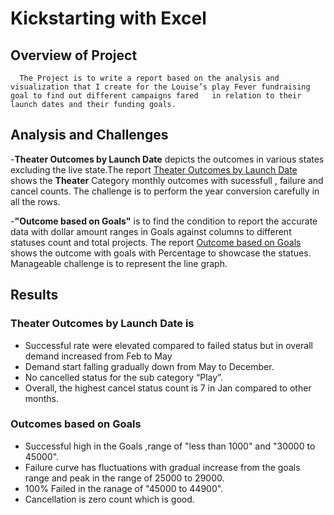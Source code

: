 # Kickstarting with Excel

## Overview of Project
      The Project is to write a report based on the analysis and visualization that I create for the Louise’s play Fever fundraising goal to find out different campaigns fared   in relation to their launch dates and their funding goals. 

## Analysis and Challenges
-**Theater Outcomes by Launch Date** depicts the outcomes in various states excluding the live state.The report [Theater Outcomes by Launch Date](https://github.com/raajasrini/kickstarter-analysis/blob/main/resources/Theater_Outcomes_vs_Launch.png) shows the **Theater** Category monthly outcomes with sucessfull , failure and cancel counts. The challenge is to perform the year conversion carefully in all the rows.

-**"Outcome based on Goals"**  is to find the condition to report the accurate data with dollar amount ranges in Goals against columns to different statuses count and total projects. The report [Outcome based on Goals](https://github.com/raajasrini/kickstarter-analysis/blob/main/resources/Outcomes_vs_Goals.png) shows the outcome with goals with Percentage to showcase the statues. Manageable challenge is to represent the line graph.

## Results
### Theater Outcomes by Launch Date is 
-	Successful rate were elevated compared to failed status but in overall demand increased from Feb to May 
- Demand start falling gradually down from May to December.
-	No cancelled status for the sub category “Play”.
- Overall, the highest cancel status count is 7 in Jan compared to other months.

###  Outcomes based on Goals 
-	Successful high in the Goals ,range of "less than 1000" and "30000 to 45000".
-	Failure curve has fluctuations with gradual increase from the goals range and peak in the range of 25000 to 29000. 
- 100% Failed in the ranage of "45000 to 44900".
- Cancellation is zero count which is good.

